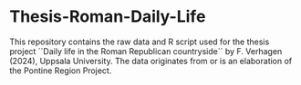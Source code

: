 # Thesis-Roman-Daily-Life
This repository contains the raw data and R script used for the thesis project ´´Daily life in the Roman Republican countryside´´ by F. Verhagen (2024), Uppsala University. The data originates from or is an elaboration of the Pontine Region Project.
